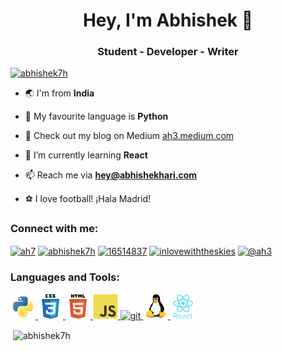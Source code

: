 <h1 align="center">Hey, I'm Abhishek 👋</h1>
<h3 align="center">Student - Developer - Writer</h3>

<p align="left"> <a href="https://twitter.com/abhishek7h" target="blank"><img src="https://img.shields.io/twitter/follow/abhishek7h?logo=twitter&style=for-the-badge" alt="abhishek7h" /></a> </p>

- 🌏 I'm from **India**

- 🐍 My favourite language is **Python**

- 📝 Check out my blog on Medium [ah3.medium.com](https://ah3.medium.com)

- 🌱 I’m currently learning **React**

- 📫 Reach me via **[hey@abhishekhari.com](mailto:hey@abhishekhari.com)**

- ⚽ I love football! ¡Hala Madrid!

<h3 align="left">Connect with me:</h3>
<p align="left">
<a href="https://dev.to/ah3" target="blank"><img align="center" src="https://raw.githubusercontent.com/rahuldkjain/github-profile-readme-generator/master/src/images/icons/Social/devto.svg" alt="ah7" height="30" width="40" /></a>
<a href="https://twitter.com/abhishek7h" target="blank"><img align="center" src="https://raw.githubusercontent.com/rahuldkjain/github-profile-readme-generator/master/src/images/icons/Social/twitter.svg" alt="abhishek7h" height="30" width="40" /></a>
<a href="https://stackoverflow.com/users/16514837" target="blank"><img align="center" src="https://raw.githubusercontent.com/rahuldkjain/github-profile-readme-generator/master/src/images/icons/Social/stack-overflow.svg" alt="16514837" height="30" width="40" /></a>
<a href="https://instagram.com/inlovewiththeskies" target="blank"><img align="center" src="https://raw.githubusercontent.com/rahuldkjain/github-profile-readme-generator/master/src/images/icons/Social/instagram.svg" alt="inlovewiththeskies" height="30" width="40" /></a>
<a href="https://medium.com/@ah3" target="blank"><img align="center" src="https://raw.githubusercontent.com/rahuldkjain/github-profile-readme-generator/master/src/images/icons/Social/medium.svg" alt="@ah3" height="30" width="40" /></a>
</p>

<h3 align="left">Languages and Tools:</h3>
<p align="left"> <a href="https://www.python.org" target="_blank" rel="noreferrer"> <img src="https://raw.githubusercontent.com/devicons/devicon/master/icons/python/python-original.svg" alt="python" width="40" height="40"/> <a href="https://www.w3schools.com/css/" target="_blank" rel="noreferrer"> <img src="https://raw.githubusercontent.com/devicons/devicon/master/icons/css3/css3-original-wordmark.svg" alt="css3" width="40" height="40"/> </a> <a href="https://www.w3.org/html/" target="_blank" rel="noreferrer"> <img src="https://raw.githubusercontent.com/devicons/devicon/master/icons/html5/html5-original-wordmark.svg" alt="html5" width="40" height="40"/> </a> <a href="https://developer.mozilla.org/en-US/docs/Web/JavaScript" target="_blank" rel="noreferrer"> <img src="https://raw.githubusercontent.com/devicons/devicon/master/icons/javascript/javascript-original.svg" alt="javascript" width="40" height="40"/> </a> <a href="https://git-scm.com/" target="_blank" rel="noreferrer"> <img src="https://www.vectorlogo.zone/logos/git-scm/git-scm-icon.svg" alt="git" width="40" height="40"/> </a> <a href="https://www.linux.org/" target="_blank" rel="noreferrer"> <img src="https://raw.githubusercontent.com/devicons/devicon/master/icons/linux/linux-original.svg" alt="linux" width="40" height="40"/> </a> <a href="https://react.dev/" target="_blank" rel="noreferrer"> <img src="https://raw.githubusercontent.com/devicons/devicon/master/icons/react/react-original-wordmark.svg" alt="react" width="40" height="40"/> </a>
<p>&nbsp;<img align="center" src="https://github-readme-stats.vercel.app/api?username=abhishek7h&show_icons=true&locale=en" alt="abhishek7h" /></p>
